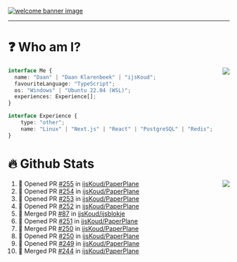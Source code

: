 <h1 align="center" style="display:none;"></h1>

<a href="https://ijskoud.dev/"><img src="https://cdn.ijskoud.dev/files/IIcds5oPKl.png" alt="welcome banner image" /></a>

---

# ❓ Who am I?

<img align="right" src="http://gh-stats.ijskoud.dev/api/top-langs?username=ijsKoud&cache_seconds=1800&layout=compact&hide_border=true&hide_rank=true&show_icons=true&theme=dark&title_color=ffffff&hide_border=true&locale=en" />

```typescript
interface Me {
  name: "Daan" | "Daan Klarenbeek" | "ijsKoud";
  favouriteLanguage: "TypeScript";
  os: "Windows" | "Ubuntu 22.04 (WSL)";
  experiences: Experience[];
}

interface Experience {
    type: "other";
    name: "Linux" | "Next.js" | "React" | "PostgreSQL" | "Redis";
}
```

# 🔥 Github Stats

<img align="right" src="http://gh-stats.ijskoud.dev/api? username=ijsKoud&cache_seconds=1800&hide_border=true&hide_rank=true&show_icons=true&theme=dark&title_color=ffffff&hide_border=true&locale=en">

<!--START_SECTION:activity-->
1. 💪 Opened PR [#255](https://github.com/ijsKoud/PaperPlane/pull/255) in [ijsKoud/PaperPlane](https://github.com/ijsKoud/PaperPlane)
2. 💪 Opened PR [#254](https://github.com/ijsKoud/PaperPlane/pull/254) in [ijsKoud/PaperPlane](https://github.com/ijsKoud/PaperPlane)
3. 💪 Opened PR [#253](https://github.com/ijsKoud/PaperPlane/pull/253) in [ijsKoud/PaperPlane](https://github.com/ijsKoud/PaperPlane)
4. 💪 Opened PR [#252](https://github.com/ijsKoud/PaperPlane/pull/252) in [ijsKoud/PaperPlane](https://github.com/ijsKoud/PaperPlane)
5. 🎉 Merged PR [#87](https://github.com/ijsKoud/ijsblokje/pull/87) in [ijsKoud/ijsblokje](https://github.com/ijsKoud/ijsblokje)
6. 💪 Opened PR [#251](https://github.com/ijsKoud/PaperPlane/pull/251) in [ijsKoud/PaperPlane](https://github.com/ijsKoud/PaperPlane)
7. 🎉 Merged PR [#250](https://github.com/ijsKoud/PaperPlane/pull/250) in [ijsKoud/PaperPlane](https://github.com/ijsKoud/PaperPlane)
8. 💪 Opened PR [#250](https://github.com/ijsKoud/PaperPlane/pull/250) in [ijsKoud/PaperPlane](https://github.com/ijsKoud/PaperPlane)
9. 💪 Opened PR [#249](https://github.com/ijsKoud/PaperPlane/pull/249) in [ijsKoud/PaperPlane](https://github.com/ijsKoud/PaperPlane)
10. 🎉 Merged PR [#244](https://github.com/ijsKoud/PaperPlane/pull/244) in [ijsKoud/PaperPlane](https://github.com/ijsKoud/PaperPlane)
<!--END_SECTION:activity-->

<h1 align="center" style="display:none;"></h1>
